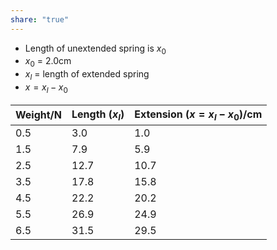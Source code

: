 ```yaml
---
share: "true"
---
```

- Length of unextended spring is $x_0$
- $x_0$ = 2.0cm
- $x_l$ = length of extended spring
- $x = x_l-x_0$

| Weight/N | Length ($x_l$) | Extension ($x = x_l-x_0$)/cm |
| ------ | -------------- | ------------------------- |
| 0.5   | 3.0          | 1.0                    |
| 1.5   | 7.9          | 5.9                     |
| 2.5   | 12.7           | 10.7                      |
| 3.5   | 17.8           | 15.8                      |
| 4.5    | 22.2           | 20.2                      |
| 5.5    | 26.9           | 24.9                      |
| 6.5    | 31.5           | 29.5                      |






























































































































